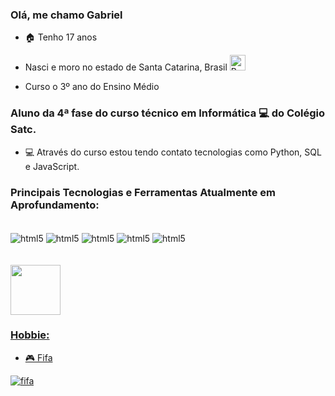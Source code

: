 ### Olá, me chamo Gabriel

- 🏠 Tenho 17 anos

- Nasci e moro no estado de Santa Catarina, Brasil <img src="https://emojitool.com/img/joypixels/7.0/flag-brazil-3403.png" alt="Brasil" height=25 width=25 style="display: inline_block">

- Curso o 3º ano do Ensino Médio



### Aluno da 4ª fase do curso técnico em Informática 💻 do Colégio Satc.

- 💻 Através do curso estou tendo contato tecnologias como Python, SQL e JavaScript.

### Principais Tecnologias e Ferramentas Atualmente em Aprofundamento:

<div style="display: inline_block"><br/>
          <img align="center" alt="html5" src="https://img.shields.io/badge/JavaScript-F7DF1E?style=for-the-badge&logo=javascript&logoColor=black">
          <img align="center" alt="html5" src="https://img.shields.io/badge/React_Native-20232A?style=for-the-badge&logo=react&logoColor=61DAFB">
          <img align="center" alt="html5" src="https://img.shields.io/badge/HTML5-E34F26?style=for-the-badge&logo=html5&logoColor=white">
          <img align="center" alt="html5" src="https://img.shields.io/badge/CSS3-1572B6?style=for-the-badge&logo=css3&logoColor=white">
          <img align="center" alt="html5" src="https://img.shields.io/badge/Python-3776AB?style=for-the-badge&logo=python&logoColor=white">
</div>

<br/>
<br/>

<div>
          <a href="https://github.com/GabrielMensor">
          <img loading="lazy" height="80em" src="https://github-readme-stats.vercel.app/api/top-langs/?username=GabrielMensor&layout=pie"/>
</div>

### Hobbie:
- 🎮 Fifa

![fifa](https://media.tenor.com/42xdyTkTWqcAAAAC/fifa.gif)
